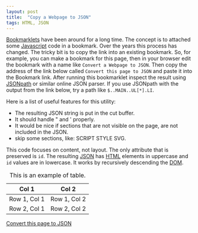 ```yaml
---
layout: post
title:  "Copy a Webpage to JSON"
tags: HTML, JSON
---
```


[Bookmarklets][BM] have been around for a long time. The concept is to attached some [Javascript][JS] code in a bookmark. Over the years this process has changed. The tricky bit is to copy the link into an existing bookmark. So, for example, you can make a bookmark for this page, then in your browser edit the bookmark with a name like `Convert a Webpage to JSON`. Then copy the address of the link below called `Convert this page to JSON` and paste it into the Bookmark link. After running this bookmarklet inspect the result using [JSONpath][JSONpath] or similar online JSON parser. If you use JSONpath with the output from the link below, try a path like `$..MAIN..UL[*].LI`.

Here is a list of useful features for this utility:
- The resulting JSON string is put in the cut buffer.
- It should handle " and ' properly.
- It would be nice if sections that are not visible on the page, are not included in the JSON.
- skip some sections, like: SCRIPT STYLE SVG.

This code focuses on content, not layout. The only attribute that is preserved is `id`. The resulting [JSON][JSON] has [HTML][HTML] elements in uppercase and `id` values are in lowercase. It works by recursively descending the [DOM][DOM].

<p style="display:none">This is a non-displayed paragraph</p>

<table id="2x2">
<caption>This is an example of table.</caption>
<thead><tr><th>Col 1</th><th>Col 2</th></tr></thead>
<tbody>
<tr><td>Row 1, Col 1</td><td>Row 1, Col 2</td></tr>
<tr><td>Row 2, Col 1</td><td>Row 2, Col 2</td></tr>
</tbody>
</table>

<a href="javascript:(() => {function b(n) {
  const d = String.fromCharCode(34);
  const x = ' SCRIPT NOSCRIPT STYLE SVG';
  var l, r, t,
  q = (s) => d + s + d,
  u = (s) => s.substring(1, s.length-1),
  s = (a) => a.length > 1 ? ('[' + a.join(',') + ']') : a[0],
  c = (k, v) => d + k + d + ':' + v,
  i = (c, t, f) => c ? t : f;
  if (n == null)
    r = '{' + c('PAGE', '{' + [c('VERSION',1),c('URL', q(location.href)), c('TIME', Date.now()),
              u(b(document.head)), u(b(document.body))].join(',') + '}') + '}';
  else if (n.nodeType == Node.ELEMENT_NODE) {
    if (n.style.display != 'none' && n.hasChildNodes()) {
      l = n.nodeName.toUpperCase();
      if (x.search(' ' + l) == -1) {
        t = []; for (const c of n.childNodes) t.push(b(c)); t = t.filter(Boolean);
        r = l + i(n.hasAttribute('id'), ' ' + n.id, '');
        r = i(t.length > 0, '{' + c(r, s(t)) + '}', q(r));
      }
    }
  } else if (n.nodeType == Node.TEXT_NODE) {
    t = n.textContent.replace(/\s\s+/g, ' ').trim().replace(new RegExp(d, 'g'), '\\' + d);
    if (t != '') r = q(t);
  }
  return r;
}
navigator.clipboard.writeText(b())})();">Convert this page to JSON</a>

[BM]: https://en.wikipedia.org/wiki/Bookmarklet
[JS]: https://en.wikipedia.org/wiki/JavaScript
[JSON]: https://www.json.org
[HTML]: https://en.wikipedia.org/wiki/HTML
[DOM]: https://en.wikipedia.org/wiki/Document_Object_Model
[Jekyll]: https://en.wikipedia.org/wiki/Jekyll_(software)
[JSONpath]: https://jsonpath.com/
